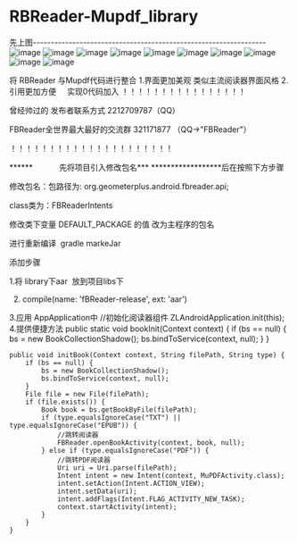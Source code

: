 # RBReader-Mupdf_library
先上图-----------------------------------------------------------------
![image](https://github.com/lurongshuang/FBReader-Mupdf_library/tree/master/image/1.png)
![image](https://github.com/lurongshuang/FBReader-Mupdf_library/tree/master/image/2.png)
![image](https://github.com/lurongshuang/FBReader-Mupdf_library/tree/master/image/3.png)
![image](https://github.com/lurongshuang/FBReader-Mupdf_library/tree/master/image/4.png)
![image](https://github.com/lurongshuang/FBReader-Mupdf_library/tree/master/image/5.png)
![image](https://github.com/lurongshuang/FBReader-Mupdf_library/tree/master/image/6.png)
![image](https://github.com/lurongshuang/FBReader-Mupdf_library/tree/master/image/7.png)
![image](https://github.com/lurongshuang/FBReader-Mupdf_library/tree/master/image/8.png)
![image](https://github.com/lurongshuang/FBReader-Mupdf_library/tree/master/image/9.png)
![image](https://github.com/lurongshuang/FBReader-Mupdf_library/tree/master/image/10.png)



将 RBReader 与Mupdf代码进行整合
1.界面更加美观 
      类似主流阅读器界面风格
2.引用更加方便 
      实现0代码加入
！！！！！！！！！！！！！！！！

曾经帅过的 发布者联系方式  2212709787（QQ）

FBReader全世界最大最好的交流群  321171877 （QQ->"FBReader"）

！！！！！！！！！！！！！！！！！！！！！

******             先将项目引入修改包名*** ******************后在按照下方步骤

修改包名：包路径为: org.geometerplus.android.fbreader.api; 

class类为：FBReaderIntents

修改类下变量  DEFAULT_PACKAGE 的值 改为主程序的包名

进行重新编译  gradle  markeJar

添加步骤

1.将 library下aar  放到项目libs下

2. compile(name: 'fBReader-release', ext: 'aar')

3.应用 AppApplication中 
  //初始化阅读器组件
        ZLAndroidApplication.init(this);
4.提供便捷方法
    public static void bookInit(Context context) {
        if (bs == null) {
            bs = new BookCollectionShadow();
            bs.bindToService(context, null);
        }
    }

    public void initBook(Context context, String filePath, String type) {
        if (bs == null) {
            bs = new BookCollectionShadow();
            bs.bindToService(context, null);
        }
        File file = new File(filePath);
        if (file.exists()) {
            Book book = bs.getBookByFile(filePath);
            if (type.equalsIgnoreCase("TXT") || type.equalsIgnoreCase("EPUB")) {
                //跳转阅读器
                FBReader.openBookActivity(context, book, null);
            } else if (type.equalsIgnoreCase("PDF")) {
                //跳转PDF阅读器
                Uri uri = Uri.parse(filePath);
                Intent intent = new Intent(context, MuPDFActivity.class);
                intent.setAction(Intent.ACTION_VIEW);
                intent.setData(uri);
                intent.addFlags(Intent.FLAG_ACTIVITY_NEW_TASK);
                context.startActivity(intent);
            }
        }
    }
    
